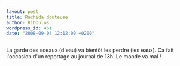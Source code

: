 ```yaml
---
layout: post
title: Rachida douteuse
author: Biboulos
wordpress_id: 461
date: "2008-09-04 12:12:00 +0200"
---
```


La garde des sceaux (d'eau) va bientôt les perdre (les eaux). Ca fait l'occasion
d'un reportage au journal de 13h. Le monde va mal !
